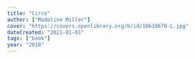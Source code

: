 ```yaml
---
title: "Circe"
author: ["Madeline Miller"]
cover: "https://covers.openlibrary.org/b/id/10618670-L.jpg"
dateCreated: "2021-01-01"
tags: ["book"]
year: "2018"
---
```

